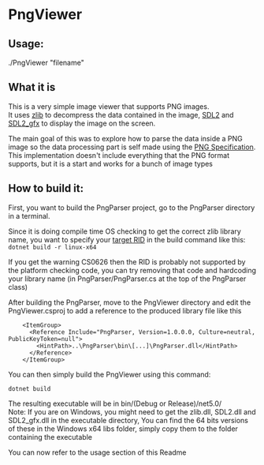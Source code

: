 # PngViewer

## Usage:
./PngViewer "filename"

## What it is
This is a very simple image viewer that supports PNG images.  
It uses [zlib](http://www.zlib.net/) to decompress the data contained in the image, [SDL2](https://www.libsdl.org/index.php) and [SDL2_gfx](https://www.ferzkopp.net/wordpress/2016/01/02/sdl_gfx-sdl2_gfx/) to display the image on the screen.  
  
The main goal of this was to explore how to parse the data inside a PNG image so the data processing part is self made using the [PNG Specification](http://www.libpng.org/pub/png/spec/1.2/PNG-Contents.html).  
This implementation doesn't include everything that the PNG format supports, but it is a start and works for a bunch of image types

## How to build it:
First, you want to build the PngParser project, go to the PngParser directory in a terminal.  
  
Since it is doing compile time OS checking to get the correct zlib library name, you want to specify your [target RID](https://docs.microsoft.com/en-us/dotnet/core/rid-catalog) in the build command like this:
`dotnet build -r linux-x64`

If you get the warning CS0626 then the RID is probably not supported by the platform checking code, you can try removing that code and hardcoding your library name (in PngParser/PngParser.cs at the top of the PngParser class)

After building the PngParser, move to the PngViewer directory and edit the PngViewer.csproj to add a reference to the produced library file like this

```
    <ItemGroup>
      <Reference Include="PngParser, Version=1.0.0.0, Culture=neutral, PublicKeyToken=null">
        <HintPath>..\PngParser\bin\[...]\PngParser.dll</HintPath>
      </Reference>
    </ItemGroup>
```

You can then simply build the PngViewer using this command:

`dotnet build`

The resulting executable will be in bin/(Debug or Release)/net5.0/  
Note: If you are on Windows, you might need to get the zlib.dll, SDL2.dll and SDL2_gfx.dll in the executable directory, You can find the 64 bits versions of these in the Windows x64 libs folder, simply copy them to the folder containing the executable  
  
You can now refer to the usage section of this Readme
